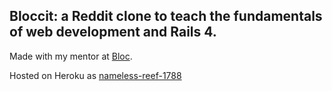 ## Bloccit: a Reddit clone to teach the fundamentals of web development and Rails 4.

Made with my mentor at [Bloc](http://bloc.io).

Hosted on Heroku as [nameless-reef-1788](http://nameless-reef-1788.herokuapp.com/)